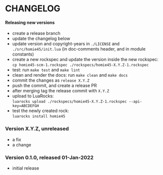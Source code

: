 # CHANGELOG

#### Releasing new versions

- create a release branch
- update the changelog below
- update version and copyright-years in `./LICENSE` and `./src/homie45/init.lua` (in doc-comments
  header, and in module constants)
- create a new rockspec and update the version inside the new rockspec:<br/>
  `cp homie45-scm-1.rockspec ./rockspecs/homie45-X.Y.Z-1.rockspec`
- test: run `make test` and `make lint`
- clean and render the docs: run `make clean` and `make docs`
- commit the changes as `release X.Y.Z`
- push the commit, and create a release PR
- after merging tag the release commit with `X.Y.Z`
- upload to LuaRocks:<br/>
  `luarocks upload ./rockspecs/homie45-X.Y.Z-1.rockspec --api-key=ABCDEFGH`
- test the newly created rock:<br/>
  `luarocks install homie45`

### Version X.Y.Z, unreleased

- a fix
- a change

### Version 0.1.0, released 01-Jan-2022

- initial release
